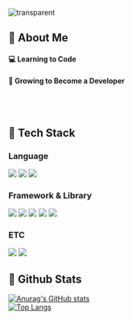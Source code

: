 <div>
  
  <!--Header-->
  ![transparent](https://capsule-render.vercel.app/api?type=transparent&fontColor=703ee5&text=Welcome!&height=150&fontSize=60&desc=Mun%20Yeonghyu&descAlignY=75&descAlign=60)

</div>

<div>
  <!--Body-->
  
  ## 👀 About Me
  #### 💻 Learning to Code
  #### 🌱 Growing to Become a Developer

  <!--
  #### 🚀 Planning to Learn
<img src="https://img.shields.io/badge/Docker-2496ED?style=flat-square&logo=Docker&logoColor=white"/>
<img src="https://img.shields.io/badge/AWS-232F3E?style=flat-square&logo=AmazonAWS&logoColor=white"/>
<img src="https://img.shields.io/badge/Redis-DC382D?style=flat-square&logo=Redis&logoColor=white"/>
<img src="https://img.shields.io/badge/JWT-000000?style=flat-square&logo=jsonwebtokens&logoColor=white"/>
<img src="https://img.shields.io/badge/WebSocket-010101?style=flat-square&logo=websocket&logoColor=white"/>
<img src="https://img.shields.io/badge/React-61DAFB?style=flat-square&logo=React&logoColor=white"/>
-->
  <br/>
  <br/>
  

## 🧱 Tech Stack
### Language
<img src="https://img.shields.io/badge/java-007396?style=flat-square&logo=OpenJDK&logoColor=white">
<!-- <img src="https://img.shields.io/badge/Java-007396?style=flat-square&logo=Java&logoColor=white"/> -->
<img src="https://img.shields.io/badge/Python-3776AB?style=flat-square&logo=Python&logoColor=white"/>
<img src="https://img.shields.io/badge/JavaScript-F7DF1E?style=flat-square&logo=JavaScript&logoColor=white"/>

### Framework & Library
<img src="https://img.shields.io/badge/SpringBoot-6DB33F?style=flat-square&logo=SpringBoot&logoColor=white"/>
<img src="https://img.shields.io/badge/Spring-6DB33F?style=flat-square&logo=Spring&logoColor=white">
<img src="https://img.shields.io/badge/Thymeleaf-005F0F?style=flat-square&logo=Thymeleaf&logoColor=white"/>
<img src="https://img.shields.io/badge/Pandas-150458?style=flat-square&logo=pandas&logoColor=white"/>
<img src="https://img.shields.io/badge/Selenium-43B02A?style=flat-square&logo=Selenium&logoColor=white"/>

### ETC
<img src="https://img.shields.io/badge/MySQL-4479A1?style=flat-square&logo=MySQL&logoColor=white"/>
<img src="https://img.shields.io/badge/Oracle-F80000?style=flat-square&logo=Oracle&logoColor=white"/>

</div>
<!--
추가 예정
React
<img src="https://img.shields.io/badge/React-61DAFB?style=flat-square&logo=React&logoColor=white">


-->
<!--
기술 스택 추가
  ## 🧱 Tech Stack
  ### Language
  ### Library
  ### Framework
  ### ETC

사이트에서 공식 명칭과 색상 코드 복붙
https://simpleicons.org/?q=api
// 배지 코드
<img src="https://img.shields.io/badge/공식_명칭-공식_색상_코드?style=flat-square&logo=공식_명칭&logoColor=white"/>

// 파이썬 배지 코드 예시
<img src="https://img.shields.io/badge/Python-3776AB?style=flat-square&logo=Python&logoColor=white"/>

-->

  ## 🤔 Github Stats
  [![Anurag's GitHub stats](https://github-readme-stats.vercel.app/api?username=munhyu&hide=stars,contribs&count_private=true&show_icons=true&rank_icon=github)](https://github.com/anuraghazra/github-readme-stats)
  <br/>
  [![Top Langs](https://github-readme-stats.vercel.app/api/top-langs/?username=munhyu)](https://github.com/anuraghazra/github-readme-stats)
  <br/>
  <br/>

<!--
**munhyu/munhyu** is a ✨ _special_ ✨ repository because its `README.md` (this file) appears on your GitHub profile.

Here are some ideas to get you started:

- 🔭 I’m currently working on ...
- 🌱 I’m currently learning ...
- 👯 I’m looking to collaborate on ...
- 🤔 I’m looking for help with ...
- 💬 Ask me about ...
- 📫 How to reach me: ...
- 😄 Pronouns: ...
- ⚡ Fun fact: ...
-->
